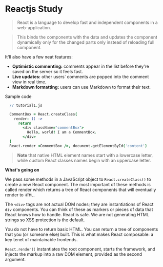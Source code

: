 # Reactjs Study
> React is a language to develop fast and independent components in a web-application.

> This binds the components with the data and updates the component dynamically only for the changed parts only instead of reloading full component.

It'll also have a few neat features:

- **Optimistic commenting:** comments appear in the list before they're saved on the server so it feels fast.
- **Live updates:** other users' comments are popped into the comment view in real time.
- **Markdown formatting:** users can use Markdown to format their text.

Sample code
```coffeescript
  // tutorial1.js

  CommentBox = React.createClass(
    render: () ->
      return
        <div className="commentBox">
          Hello, world! I am a CommentBox.
        </div>
  )
  React.render <CommentBox />, document.getElementById('content')

```
> **Note** that native HTML element names start with a lowercase letter, while custom React classes names begin with an uppercase letter.

**What's going on**

We pass some methods in a JavaScript object to `React.createClass()` to create a new React component. The most important of these methods is called render which returns a tree of React components that will eventually render to `HTML`.

The `<div>` tags are not actual DOM nodes; they are instantiations of React `div` components. You can think of these as markers or pieces of data that React knows how to handle. React is safe. We are not generating HTML strings so XSS protection is the default.

You do not have to return basic HTML. You can return a tree of components that you (or someone else) built. This is what makes React composable: a key tenet of maintainable frontends.

`React.render()` instantiates the root component, starts the framework, and injects the markup into a raw DOM element, provided as the second argument.
